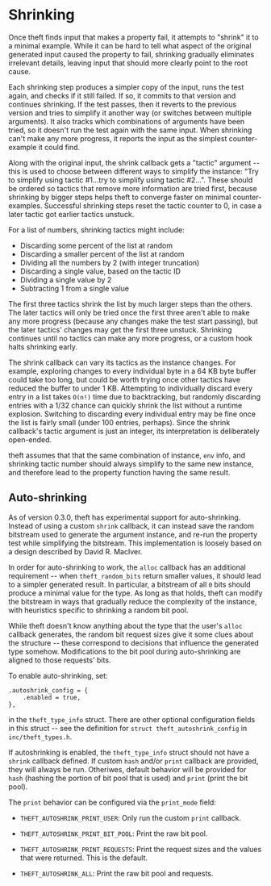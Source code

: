 # Shrinking

Once theft finds input that makes a property fail, it attempts to
"shrink" it to a minimal example. While it can be hard to tell what
aspect of the original generated input caused the property to fail,
shrinking gradually eliminates irrelevant details, leaving input that
should more clearly point to the root cause.

Each shrinking step produces a simpler copy of the input, runs the test
again, and checks if it still failed. If so, it commits to that version
and continues shrinking. If the test passes, then it reverts to the
previous version and tries to simplify it another way (or switches
between multiple arguments). It also tracks which combinations of
arguments have been tried, so it doesn't run the test again with the
same input. When shrinking can't make any more progress, it reports the
input as the simplest counter-example it could find.

Along with the original input, the shrink callback gets a "tactic"
argument -- this is used to choose between different ways to simplify
the instance: "Try to simplify using tactic #1...try to simplify using
tactic #2...". These should be ordered so tactics that remove more
information are tried first, because shrinking by bigger steps helps
theft to converge faster on minimal counter-examples. Successful
shrinking steps reset the tactic counter to 0, in case a later tactic
got earlier tactics unstuck.

For a list of numbers, shrinking tactics might include:

+ Discarding some percent of the list at random
+ Discarding a smaller percent of the list at random
+ Dividing all the numbers by 2 (with integer truncation)
+ Discarding a single value, based on the tactic ID
+ Dividing a single value by 2
+ Subtracting 1 from a single value

The first three tactics shrink the list by much larger steps than the
others. The later tactics will only be tried once the first three aren't
able to make any more progress (because any changes make the test start
passing), but the later tactics' changes may get the first three
unstuck. Shrinking continues until no tactics can make any more
progress, or a custom hook halts shrinking early.

The shrink callback can vary its tactics as the instance changes. For
example, exploring changes to every individual byte in a 64 KB byte
buffer could take too long, but could be worth trying once other tactics
have reduced the buffer to under 1 KB. Attempting to individually
discard every entry in a list takes `O(n!)` time due to backtracking,
but randomly discarding entries with a 1/32 chance can quickly shrink
the list without a runtime explosion. Switching to discarding every
individual entry may be fine once the list is fairly small (under 100
entries, perhaps). Since the shrink callback's tactic argument is just
an integer, its interpretation is deliberately open-ended.

theft assumes that that the same combination of instance, `env` info,
and shrinking tactic number should always simplify to the same new
instance, and therefore lead to the property function having the same
result.


## Auto-shrinking

As of version 0.3.0, theft has experimental support for auto-shrinking.
Instead of using a custom `shrink` callback, it can instead save the
random bitstream used to generate the argument instance, and re-run the
property test while simplifying the bitstream. This implementation is
loosely based on a design described by David R. MacIver.

In order for auto-shrinking to work, the `alloc` callback has an
additional requirement -- when `theft_random_bits` return smaller
values, it should lead to a simpler generated result. In particular, a
bitstream of all `0` bits should produce a minimal value for the type.
As long as that holds, theft can modify the bitstream in ways that
gradually reduce the complexity of the instance, with heuristics
specific to shrinking a random bit pool.

While theft doesn't know anything about the type that the user's `alloc`
callback generates, the random bit request sizes give it some clues
about the structure -- these correspond to decisions that influence the
generated type somehow. Modifications to the bit pool during
auto-shrinking are aligned to those requests' bits.

To enable auto-shrinking, set:

    .autoshrink_config = {
        .enabled = true,
    },

in the `theft_type_info` struct. There are other optional configuration
fields in this struct -- see the definition for `struct
theft_autoshrink_config` in `inc/theft_types.h`.

If autoshrinking is enabled, the `theft_type_info` struct should not
have a `shrink` callback defined. If custom `hash` and/or `print`
callback are provided, they will always be run. Otheriwes, default
behavior will be provided for `hash` (hashing the portion of bit pool
that is used) and `print` (print the bit pool).

The `print` behavior can be configured via the `print_mode` field:

- `THEFT_AUTOSHRINK_PRINT_USER`: Only run the custom `print` callback.

- `THEFT_AUTOSHRINK_PRINT_BIT_POOL`: Print the raw bit pool.

- `THEFT_AUTOSHRINK_PRINT_REQUESTS`: Print the request sizes and the
  values that were returned. This is the default.

- `THEFT_AUTOSHRINK_ALL`: Print the raw bit pool and requests.

